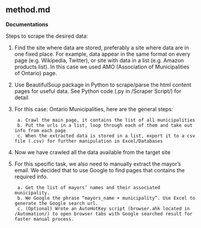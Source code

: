 ## method.md

**Documentations**

Steps to scrape the desired data:

1. Find the site where data are stored, preferably a site where data are in one fixed place. For example, data appear in the same format on every page (e.g. Wikipedia, Twitter), or site with data in a list (e.g. Amazon products list). In this case we used AMO (Association of Municipalities of Ontario) page.

2. Use BeautifulSoup package in Python to scrape/parse the html content pages for useful data. See Python code (.py in /Scraper Script/) for detail

3. For this case: Ontario Municipalities, here are the general steps:

        a. Crawl the main page, it contains the list of all municipalities
        b. Put the urls in a list, loop through each of them and take out info from each page
        c. When the extracted data is stored in a list, export it to a csv file (.csv) for further manipulation in Excel/Databases

4. Now we have crawled all the data available from the target site

5. For this specific task, we also need to manually extract the mayor’s email. We decided that to use Google to find pages that contains the required info.

        a. Get the list of mayors’ names and their associated municipality.
        b. We Google the phrase “mayors_name + municipality”. Use Excel to generate the Google search url.
        c. (Optional) Wrote an AutoHotKey script (browser.ahk located in /Automation/) to open browser tabs with Google searched result for faster manual process.
